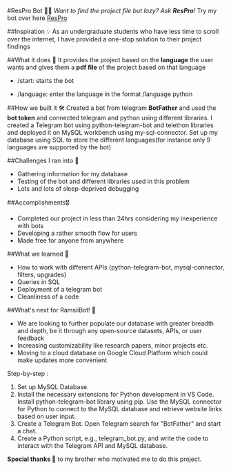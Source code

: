 #ResPro Bot 👨‍💻
_Want to find the project file but lazy? Ask **ResPro**!_
Try my bot over here [ResPro](https://t.me/RES_P_bot)

##Inspiration 💡
As an undergraduate students who have less time to scroll over the internet, I have provided a one-stop solution to their project findings

##What it does 💪
It provides the project based on the **language** the user wants and gives them a **pdf file** of the project based on that language
- /start: starts the bot
* /language: enter the language in the format /language python
  
##How we built it 🛠
Created a bot from telegram **BotFather** and used the **bot token** and connected telegram and python using different libraries. I created a Telegram bot using python-telegram-bot and telethon libraries and deployed it on MySQL workbench using my-sql-connector. Set up my database using SQL to store the different languages(for instance only 9 languages are supported by the bot)

##Challenges I ran into 🧗‍
- Gathering information for my database
- Testing of the bot and different libraries used in this problem
- Lots and lots of sleep-deprived debugging

##Accomplishments🎖
- Completed our project in less than 24hrs considering my inexperience with bots
- Developing a rather smooth flow for users
- Made free for anyone from anywhere

##What we learned 🙇 
- How to work with different APIs (python-telegram-bot, mysql-connector, filters, upgrades)
- Queries in SQL
- Deployment of a telegram bot
- Cleanliness of a code

##What's next for RamsiiBot! 🔮
- We are looking to further populate our database with greater breadth and depth, be it through any open-source datasets, APIs, or user feedback
- Increasing customizability like research papers, minor projects etc.
- Moving to a cloud database on Google Cloud Platform which could make updates more convenient

Step-by-step : 
1. Set up MySQL Database.
2. Install the necessary extensions for Python development in VS Code. Install python-telegram-bot library using pip. Use the MySQL connector for Python to connect to the MySQL database and retrieve website links based on user input.
3. Create a Telegram Bot. Open Telegram search for "BotFather" and start a chat.
4. Create a Python script, e.g., telegram_bot.py, and write the code to interact with the Telegram API and MySQL database.

**Special thanks 🙏** to my brother who motivated me to do this project.
